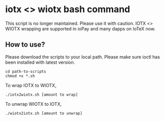 # iotx <> wiotx bash command

This script is no longer maintained. Please use it with caution. IOTX <> WIOTX wrapping are supported in ioPay and many dapps on IoTeX now.

## How to use?

Please download the scripts to your local path.  Please make sure ioctl has been installed with latest version.

```
cd path-to-scripts
chmod +x *.sh
```

To wrap IOTX to WIOTX,
```
./iotx2wiotx.sh [amount to wrap]
```

To unwrap WIOTX to IOTX,
```
./wiotx2iotx.sh [amount to unwrap]
```